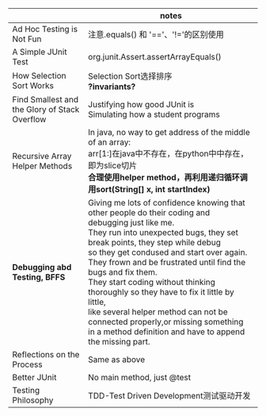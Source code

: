 |  | notes |
| --- | --- |
| Ad Hoc Testing is Not Fun | 注意.equals() 和 '=='、'!='的区别使用 |
| A Simple JUnit Test | org.junit.Assert.assertArrayEquals() |
| How Selection Sort Works | Selection Sort选择排序<br><b>?invariants?<b>|
| Find Smallest and the Glory of Stack Overflow | Justifying how good JUnit is<br>Simulating how a student programs |
| Recursive Array Helper Methods | In java, no way to get address of the middle of an array:<br>arr[1:]在java中不存在，在python中中存在，即为slice切片<br><b>合理使用helper method，再利用递归循环调用sort(String[] x, int startIndex)<b> |
| <b>Debugging abd Testing, BFFS<b> | Giving me lots of confidence knowing that other people do their coding and <br>debugging just like me.<br>They run into unexpected bugs, they set break points, they step while debug <br>so they get condused and start over again.<br>They frown and be frustrated until find the bugs and fix them. <br>They start coding without thinking thoroughly so they have to fix it little by little,<br>like several helper method can not be connected properly,or missing something<br>in a method definition and have to append the missing part.|
| Reflections on the Process | Same as above |
| Better JUnit | No main method, just @test |
| Testing Philosophy | TDD-Test Driven Development测试驱动开发 |
















